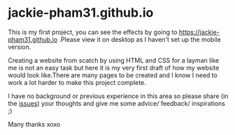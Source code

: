 # jackie-pham31.github.io

This is my first project, you can see the effects by going to https://jackie-pham31.github.io .Please view it on desktop as I haven't set up the mobile version.

Creating a website from scatch by using HTML and CSS for a layman like me is not an easy task but here it is my very first draft of how my website would look like.There are many pages to be created and I know I need to work a lot harder to make this project complete.

I have no background or previous experience in this area so please share (in the [issues](https://github.com/jackie-pham31/jackie-pham31.github.io/issues)) your thoughts and give me some advice/ feedback/ inspirations ;)

Many thanks xoxo
